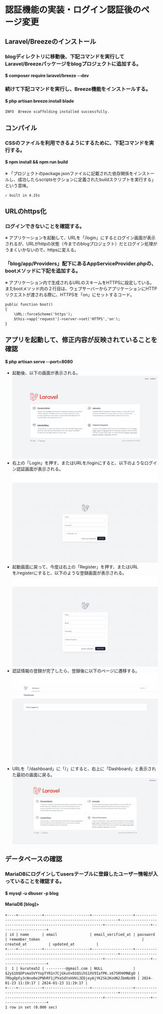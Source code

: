 # 認証機能の実装・ログイン認証後のページ変更

## Laravel/Breezeのインストール

### blogディレクトリに移動後、下記コマンドを実行してLaravel/Breezeパッケージをblogプロジェクトに追加する。
#### $ composer require laravel/breeze --dev

### 続けて下記コマンドを実行し、Breeze機能をインストールする。
#### $ php artisan breeze:install blade

    INFO  Breeze scaffolding installed successfully.

## コンパイル

### CSSのファイルを利用できるようにするために、下記コマンドを実行する。
#### $ npm install && npm run build
※ 「プロジェクトのpackage.jsonファイルに記載された依存関係をインストールし、成功したらscriptsセクションに定義されたbuildスクリプトを実行する」という意味。

    ✓ built in 4.15s

## URLのhttps化

### ログインできないことを確認する。
※ アプリケーションを起動して、URLを「/login」にするとログイン画面が表示されるが、URLがhttpの状態（今までのblogプロジェクト）だとログイン処理がうまくいかないので、httpsに変える。

### 「blog/app/Providers」配下にあるAppServiceProvider.phpの、bootメソッドに下記を追加する。
※ アプリケーション内で生成されるURLのスキームをHTTPSに設定している。またbootメソッド内の２行目は、ウェブサーバーからアプリケーションにHTTPリクエストが渡される際に、HTTPSを「on」にセットするコード。

    public function boot()
    {
        \URL::forceScheme('https');
        $this->app['request']->server->set('HTTPS','on');
    }

## アプリを起動して、修正内容が反映されていることを確認

#### $ php artisan serve --port=8080

* 起動後、以下の画面が表示される。
![Alt text](../../img/09-3_2-3_1.png)
* 右上の「Login」を押す、またはURLを/loginにすると、以下のようなログイン認証画面が表示される。
![Alt text](../../img/09-3_2-3_2.png)
* 起動画面に戻って、今度は右上の「Register」を押す、またはURLを/registerにすると、以下のような登録画面が表示される。
![Alt text](../../img/09-3_2-3_3.png)
* 認証情報の登録が完了したら、登録後に以下のページに遷移する。
![Alt text](../../img/09-3_2-3_4.png)
* URLを「/dashboard」に「/」にすると、右上に「Dashboard」と表示された最初の画面に戻る。
![Alt text](../../img/09-3_2-3_5.png)

## データベースの確認

### MariaDBにログインしてusersテーブルに登録したユーザー情報が入っていることを確認する。
#### $ mysql -u dbuser -p blog
#### MariaDB [blog]> 

    +----+-----------+---------------------+-------------------+--------------------------------------------------------------+--------------------------------------------------------------+---------------------+---------------------+
    | id | name      | email               | email_verified_at | password                                                     | remember_token                                               | created_at          | updated_at          |
    +----+-----------+---------------------+-------------------+--------------------------------------------------------------+--------------------------------------------------------------+---------------------+---------------------+
    |  1 | kuratea52 | ---------@gmail.com | NULL              | $2y$10$DPsma5VYYopTYR1n7CjGkuVxO1QSihS1XV9IafPK.s675RhKMNEgO | 7RbgOpFy3cNno0e2PNhRF1jPVaSdYxHVHiJEDjeyAjYK2Sk2KoUN2JbmNz89 | 2024-01-23 11:19:17 | 2024-01-23 11:19:17 |
    +----+-----------+---------------------+-------------------+--------------------------------------------------------------+--------------------------------------------------------------+---------------------+---------------------+
    1 row in set (0.000 sec)